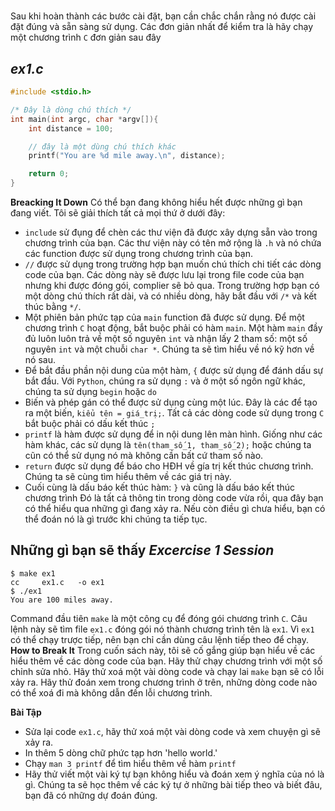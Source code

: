 # 

Sau khi hoàn thành các bước cài đặt, bạn cần chắc chắn rằng nó được cài đặt đúng và sẵn sàng sử dụng. Các đơn giản nhất để kiểm tra là hãy chạy một chương trình `C` đơn giản sau đây


_ex1.c_
-----
```c
#include <stdio.h>

/* Đây là dòng chú thích */
int main(int argc, char *argv[]){
	int distance = 100;

	// đây là một dùng chú thích khác
	printf("You are %d mile away.\n", distance);

	return 0;
}
```
__Breacking It Down__
Có thể bạn đang không hiểu hết được những gì bạn đang viết. Tôi sẽ giải thích tất cả mọi thứ ở dưới đây:
- `include` sử đụng để chèn các thư viện đã được xây dựng sẵn vào trong chương trình của bạn. Các thư viện này có tên mở rộng là `.h` và nó chứa các function được sử dụng trong chương trình của bạn.
- `//` được sử dụng trong trường hợp bạn muốn chú thích chi tiết các dòng code của bạn. Các dòng này sẽ được lưu lại trong file code của bạn nhưng khi được đóng gói, complier sẽ bỏ qua. Trong trường hợp bạn có một dòng chú thích rất dài, và có nhiều dòng, hãy bắt đầu với `/*` và kết thúc bằng `*/`.
- Một phiên bản phức tạp của `main` function đã được sử dụng. Để một chương trình `C` hoạt động, bắt buộc phải có hàm `main`. Một hàm `main` đầy đủ luôn luôn trả về một số nguyên `int` và nhận lấy 2 tham số: một số nguyên `int` và một chuỗi `char *`. Chúng ta sẽ tìm hiểu về nó kỹ hơn về nó sau.
- Để bắt đầu phần nội dung của một hàm, `{` được sử dụng để đánh dấu sự bắt đầu. Với `Python`, chúng ra sử dụng `:` và ở một số ngôn ngữ khác, chúng ta sử dụng `begin` hoặc `do`
- Biến và phép gán có thể được sử dụng cùng một lúc. Đây là các để tạo ra một biến, `kiểu tên = giá_trị;`. Tất cả các dòng code sử dụng trong `C` bắt buộc phải có dấu kết thúc `;`
- `printf` là hàm được sử dụng để in nội dung lên màn hình. Giống như các hàm khác, các sử dụng là `tên(tham_số_1, tham_số_2);` hoặc chúng ta cũn có thể sử dụng nó mà không cần bất cứ tham số nào. 
- `return` được sử dụng để báo cho HĐH về gía trị kết thúc chương trình. Chúng ta sẽ cùng tìm hiểu thêm về các giá trị này.
- Cuối cùng là dấu báo kết thúc hàm: `}` và cũng là dấu báo kết thúc chương trình
Đó là tất cả thông tin trong dòng code vừa rồi, qua đây bạn có thể hiểu qua những gì đang xảy ra. Nếu còn điều gì chưa hiểu, bạn có thể đoán nó là gì trước khi chúng ta tiếp tục. 

__Những gì bạn sẽ thấy__
_Excercise 1 Session_
----
```
$ make ex1
cc     ex1.c   -o ex1
$ ./ex1
You are 100 miles away.
```
Command đầu tiên `make` là một công cụ để đóng gói chương trình `C`. Câu lệnh này sẽ tìm file `ex1.c` đóng gói nó thành chương trình tên là `ex1`. Vì `ex1` có thể chạy trược tiếp, nên bạn chỉ cần dùng câu lệnh tiếp theo để chạy.
__How to Break It__
Trong cuốn sách này, tôi sẽ cố gắng giúp bạn hiểu về các hiểu thêm về các dòng code của bạn. Hãy thử chạy chương trình với một số chỉnh sửa nhỏ. Hãy thử xoá một vài dòng code và chạy lai `make` bạn sẽ có lỗi xảy ra. Hãy thử đoán xem trong chương trình ở trên, những dòng code nào có thể xoá đi mà không dẫn đến lỗi chương trình.

__Bài Tập__
* Sửa lại code `ex1.c`, hãy thử xoá một vài dòng code và xem chuyện gì sẽ xảy ra.
* In thêm 5 dòng chữ phức tạp hơn 'hello world.'
* Chạy `man 3 printf` để tìm hiểu thêm về hàm `printf`
* Hãy thử viết một vài ký tự bạn không hiểu và đoán xem ý nghĩa của nó là gì. Chúng ta sẽ học thêm về các ký tự ở những bài tiếp theo và biết đâu, bạn đã có những dự đoán đúng.
